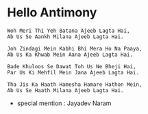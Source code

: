 # Hello Antimony

```
Woh Meri Thi Yeh Batana Ajeeb Lagta Hai,
Ab Us Se Aankh Milana Ajeeb Lagta Hai.

Joh Zindagi Mein Kabhi Bhi Mera Ho Na Paaya,
Ab Us Ka Khwab Mein Aana Ajeeb Lagta Hai.

Bade Khuloos Se Dawat Toh Us Ne Bheji Hai,
Par Us Ki Mehfil Mein Jana Ajeeb Lagta Hai.

Tha Jis Ka Haath Hamesha Hamare Hathon Mein,
Ab Us Se Haath Milana Ajeeb Lagta Hai.
```

* special mention : Jayadev Naram
